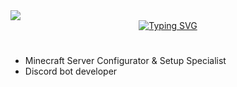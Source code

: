 <div id ="views" align="left">
<img src="https://komarev.com/ghpvc/?username=sciteeer&style=flat-square&color=blue"/>  
</div>

<div id="header" align="center">
  <a href="https://git.io/typing-svg"><img src="https://readme-typing-svg.demolab.com?font=Chopsic&weight=900&size=100&pause=1000&color=009CFF&center=true&repeat=false&width=500&height=200&lines=SciTer" alt="Typing SVG" /></a>
</div>

<h1 align="center"></h1>

-  Minecraft Server Configurator & Setup Specialist
-  Discord bot developer


